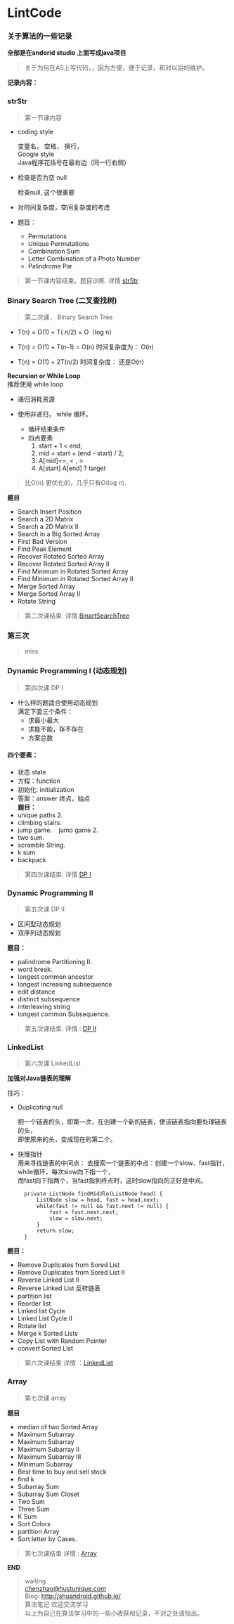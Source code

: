 # LintCode  
### 关于算法的一些记录  
**全部是在andorid studio 上面写成java项目**  

> 关于为何在AS上写代码，，因为方便，便于记录，和对以后的维护。  

**记录内容：**  
### strStr  

> 第一节课内容  

* coding style   

  变量名， 空格， 换行，   
  Google style  
  Java程序花括号在最右边（同一行右侧）  
  
* 检查是否为空 null

  检查null, 这个很重要

* 对时间复杂度，空间复杂度的考虑  

* 题目：  

  - Permutations
  - Unique Permutations
  - Combination Sum
  - Letter Combination of a Photo Number
  - Palindrome Par

> 第一节课内容结束，题目训练. 详情 [strStr](https://github.com/shuandroid/LintCode/blob/master/JiuZhang/strStr.md)

### Binary Search Tree (二叉查找树)
> 第二次课， Binary Search Tree  

* T(n) = O(1) + T( n/2)  = O（log n）  

* T(n) = O(1) + T(n-1)  = O(n)
    时间复杂度为： O(n)

* T(n) =  O(1) + 2T(n/2)
    时间复杂度： 还是O(n)  

**Recursion or While Loop**  
推荐使用 while loop
* 递归消耗资源  

* 使用非递归， while 循环。  

  - 循环结束条件
  - 四点要素
    1. start + 1 < end;
    2. mid = start + (end - start) / 2;
    3. A[mid]==, < , > 
    4. A[start] A[end] ? target 

> 比O(n) 更优化的，几乎只有O(log n).  

**题目**  

* Search Insert Position  
* Search a 2D Matrix  
* Search a 2D Matrix II
* Search in a Big Sorted Array
* First Bad Version 
* Find Peak Element  
* Recover Rotated Sorted Array
* Recover Rotated Sorted Array II
* Find Minimum in Rotated Sorted Array
* Find Minimum in Rotated Sorted Array II
* Merge Sorted Array
* Merge Sorted Array II
* Rotate String  

> 第二次课结束.  详情 [BinartSearchTree](https://github.com/shuandroid/LintCode/blob/master/JiuZhang/second.md)

### 第三次  
> miss  

### Dynamic Programming I (动态规划)
> 第四次课 DP I  
* 什么样的题适合使用动态规划  
  满足下面三个条件：
  * 求最小最大
  * 求能不能，存不存在
  * 方案总数

#### 四个要素：  
* 状态 state  
* 方程：function
* 初始化: initialization
* 答案：answer
   终点，始点  
**题目：**  
* unique paths 2.  
* climbing stairs.  
* jump game. &#160;&#160; jumo game 2.  
* two sum.  
* scramble String.  
* k sum  
* backpack  

> 第四次课结束. 详情 [DP I](https://github.com/shuandroid/LintCode/edit/master/JiuZhang/DynamicProgrammingI.md)  

### Dynamic Programming II  
> 第五次课 DP II  

* 区间型动态规划  
* 双序列动态规划  

**题目：**  
* palindrome Partitioning II.
* word break.
* longest common ancestor
* longest increasing subsequence
* edit distance
* distinct subsequence
* interleaving string
* longest common Subsequence.

> 第五次课结束. 详情 : [DP II](https://github.com/shuandroid/LintCode/edit/master/JiuZhang/DynamicProgramming2.md)  

### LinkedList  
> 第六次课 LinkedList  

**加强对Java链表的理解**  

技巧：  
* Duplicating null  

	把一个链表的头，即第一次，在创建一个新的链表，使该链表指向要处理链表的头，  
	即使原来的头，变成现在的第二个。  

* 快慢指针  
	用来寻找链表的中间点： 
	去搜索一个链表的中点：创建一个slow、fast指针，while循环，每次slow向下指一个，  
	而fast向下指两个，当fast指到终点时，这时slow指向的正好是中间。

		private ListNode findMiddle(ListNode head) {
			ListNode slow = head, fast = head.next;
			while(fast != null && fast.next != null) {
				fast = fast.next.next;
				slow = slow.next;
			}
			return slow;
		} 

**题目：**  
* Remove Duplicates from  Sored List 
* Remove Duplicates from  Sored List II  
* Reverse Linked List II
* Reverse Linked List  反转链表  
* partition list 
* Reorder list 
* Linked list Cycle
* Linked List Cycle II
* Rotate list
* Merge k Sorted Lists  
* Copy List with Random Pointer
* convert Sorted List

> 第六次课结束   详情 ：[LinkedList](https://github.com/shuandroid/LintCode/edit/master/JiuZhang/LinkedList.md)  

### Array  
> 第七次课 array  

**题目**  
* median of two Sorted Array 
* Maximum Subarray  
* Maximum Subarray
* Maximum Subarray II
* Maximum Subarray III
* Minimum Subarray  
* Best time to buy and sell stock 
* find k
* Subarray Sum  
* Subarray Sum Closet
* Two Sum
* Three Sum  
* K Sum  
* Sort Colors
* partition Array
* Sort letter by Cases.  


> 第七次课结束 详情 : [Array](https://github.com/shuandroid/LintCode/edit/master/JiuZhang/Array.md)  


	
**END**  

> waiting  
> chenzhao@hustunique.com  
> Blog:  http://shuandroid.github.io/  
> 算法笔记 欢迎交流学习    
> 以上为自己在算法学习中的一些小收获和记录，不对之处请指出。  


